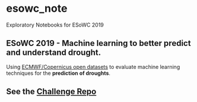# esowc_note
Exploratory Notebooks for ESoWC 2019

## ESoWC 2019 - Machine learning to better predict and understand drought.

Using [ECMWF/Copernicus open datasets](https://cds.climate.copernicus.eu/#!/home) to evaluate machine learning techniques for the **prediction of droughts**.

## See the [Challenge Repo](https://github.com/esowc/ml_drought)
